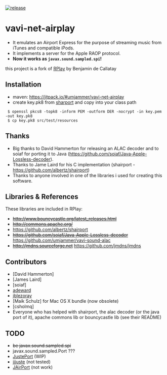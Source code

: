 [![release](https://jitpack.io/v/umjammer/vavi-net-airplay.svg)](https://jitpack.io/#umjammer/vavi-net-airplay)


# vavi-net-airplay

 * It emulates an Airport Express for the purpose of streaming music from iTunes and compatible iPods.
 * It implements a server for the Apple RAOP protocol.
 * **Now it works as `javax.sound.sampled.spi`!**

this project is a fork of [RPlay](https://github.com/bencall/RPlay) by Benjamin de Callatay

## Installation

 * maven: https://jitpack.io/#umjammer/vavi-net-airplay
 * create key.pk8 from [sharport](https://github.com/albertz/shairport/blob/3892180dde4aefec7a97581d9beda8bee7f68fa8/shairport.c#L1156-L1178) and copy into your class path

```shell
 $ openssl pkcs8 -topk8 -inform PEM -outform DER -nocrypt -in key.pem -out key.pk8
 $ cp key.pk8 src/test/resources
```

## Thanks

 * Big thanks to David Hammerton for releasing an ALAC decoder and to soiaf for porting it to Java (https://github.com/soiaf/Java-Apple-Lossless-decoder).
 * Thanks to Jame Laird for his C implementation (shairport - https://github.com/albertz/shairport)
 * Thanks to anyone involved in one of the libraries i used for creating this software.

## Libraries & References

These libraries are included in RPlay:

 * ~~http://www.bouncycastle.org/latest_releases.html~~
 * ~~http://commons.apache.org/~~
 * https://github.com/albertz/shairport
 * ~~https://github.com/soiaf/Java-Apple-Lossless-decoder~~ https://github.com/umjammer/vavi-sound-alac
 * ~~http://jmdns.sourceforge.net~~ https://github.com/jmdns/jmdns

## Contributors

 * [David Hammerton]
 * [James Laird]
 * [soiaf]
 * [adeward](https://github.com/adeward)
 * [jblezoray](https://github.com/jblezoray)
 * [Maik Schulz] for Mac OS X bundle (now obsolete)
 * [csholmq]
 * Everyone who has helped with shairport, the alac decoder (or the java port of it), apache commons lib or bouncycastle lib (see their README)

## TODO

 * ~~be javax.sound.sampled.spi~~
 * javax.sound.sampled.Port ???
 * [JustePort](http://nanocrew.net/software/justeport/) (WIP)
 * [jjjuste](http://www.acooke.org/jara/jjjuste/) (not tested)
 * [JAirPort](https://github.com/froks/JAirPort) (not work)
